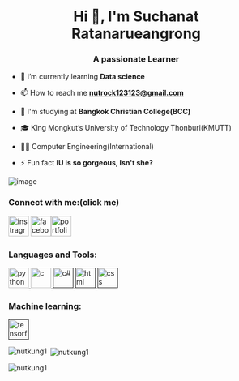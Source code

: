 <h1 align="center">Hi 👋, I'm Suchanat Ratanarueangrong</h1>
<h3 align="center">A passionate Learner</h3>


- 🌱 I’m currently learning **Data science**

- 📫 How to reach me **nutrock123123@gmail.com**

- 🏫 I'm studying at **Bangkok Christian College(BCC)**

- 🎓 King Mongkut’s University of Technology Thonburi(KMUTT)

- 👷‍♂️ Computer Engineering(International)

- ⚡ Fun fact **IU is so gorgeous, Isn't she?**


![image](https://user-images.githubusercontent.com/78488006/153793905-ad6515b4-6669-4e7e-b5a4-be25022c3b09.png)

<h3 align="left">Connect with me:(click me)</h3>
<p align="left"> <a href="https://www.instagram.com/nut_36974/" target="blank" rel="noreferre"> <img src="https://cdn-icons.flaticon.com/png/512/3955/premium/3955024.png?token=exp=1644812717~hmac=b4be484eac9bf626f09e9ffaf7984a69" alt="instragram" width="40" height="40"/></a> <a href="https://www.facebook.com/profile.php?id=100022989000044" target="blank" rel="noreferre"> <img src="https://cdn-icons-png.flaticon.com/512/145/145802.png" alt="facebook" width="40" height="40"/></a><a href="https://www.canva.com/design/DAE09ieOv7U/yk0AKOhIUz2-1SG1GpGITw/view?utm_content=DAE09ieOv7U&utm_campaign=designshare&utm_medium=link&utm_source=sharebutton" target="blank" rel="noreferre"><img src="https://cdn-icons-png.flaticon.com/512/351/351456.png" alt="portfolio" width="40" height="40"/></a>
</p>

<h3 align="left">Languages and Tools:</h3>
<p align="left"> <a href="https://www.blender.org/" target="_blank" rel="noreferrer"> <a href="https://www.python.org" target="_blank" rel="noreferrer"> 
<img src="https://cdn-icons-png.flaticon.com/512/5968/5968350.png" alt="python" width="40" height="40"/> </a><a href="https://www.cprogramming.com/" target="_blank" rel="noreferrer"> <img src="https://cdn-icons.flaticon.com/png/512/3665/premium/3665923.png?token=exp=1644809090~hmac=e21abc1dfd9b86e7e593e3337a463af9" alt="c" width="40" height="40"/> </a><a href="" target="_blank" rel="noreferrer"> <img src="https://cdn-icons-png.flaticon.com/512/6132/6132221.png" alt="c#" width="40" height="40"/></a><a href="" target="_blank" rel="noreferrer"> <img src="https://cdn-icons-png.flaticon.com/512/1051/1051277.png" alt="html" width="40" height="40"/></a><a href="" target="_blank" rel="noreferrer"> <img src="https://cdn-icons-png.flaticon.com/512/732/732190.png" alt="css" width="40" height="40"/></a>
  
<h3 align="left">Machine learning:</h3>
<p align="left"> <a href="" target="_blank_" rel="noreferrer"> <img src="https://upload.wikimedia.org/wikipedia/commons/2/2d/Tensorflow_logo.svg" alt="tensorflow" width="40" height="40"/></a>

<p><img align="left" src="https://github-readme-stats.vercel.app/api/top-langs?username=nutkung1&show_icons=true&locale=en&layout=compact" alt="nutkung1" /></p>

<p>&nbsp;<img align="center" src="https://github-readme-stats.vercel.app/api?username=nutkung1&show_icons=true&locale=en" alt="nutkung1" /></p>

<p><img align="center" src="https://github-readme-streak-stats.herokuapp.com/?user=nutkung1&" alt="nutkung1" /></p>
